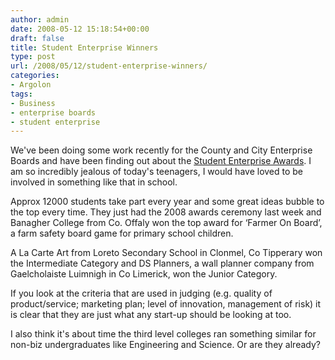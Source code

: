 ```yaml
---
author: admin
date: 2008-05-12 15:18:54+00:00
draft: false
title: Student Enterprise Winners
type: post
url: /2008/05/12/student-enterprise-winners/
categories:
- Argolon
tags:
- Business
- enterprise boards
- student enterprise
---
```


We've been doing some work recently for the County and City Enterprise Boards and have been finding out about the [Student Enterprise Awards](http://www.studententerprise.ie/). I am so incredibly jealous of today's teenagers, I would have loved to be involved in something like that in school.

Approx 12000 students take part every year and some great ideas bubble to the top every time. They just had the 2008 awards ceremony last week and Banagher College from Co. Offaly won the top award for ‘Farmer On Board’, a farm safety board game for primary school children.

A La Carte Art from Loreto Secondary School in Clonmel, Co Tipperary won the Intermediate Category and DS Planners, a wall planner company from Gaelcholaiste Luimnigh in Co Limerick, won the Junior Category.

If you look at the criteria that are used in judging (e.g. quality of product/service; marketing plan; level of innovation, management of risk) it is clear that they are just what any start-up should be looking at too.

I also think it's about time the third level colleges ran something similar for non-biz undergraduates like Engineering and Science. Or are they already?
